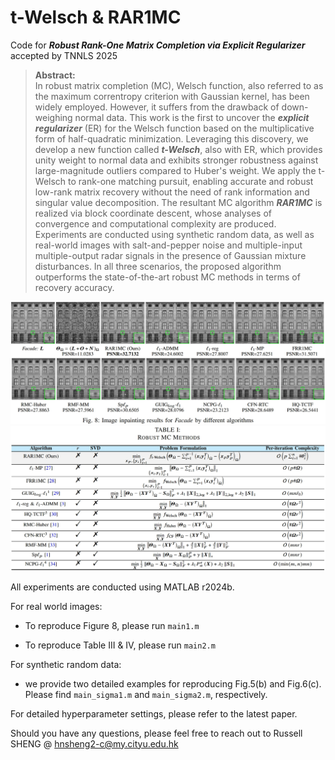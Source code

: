 # t-Welsch & RAR1MC
Code for ___Robust Rank-One Matrix Completion via Explicit Regularizer___ accepted by TNNLS 2025
> **Abstract:**  
> In robust matrix completion (MC), Welsch function, also referred to as the maximum correntropy criterion with Gaussian kernel, has been widely employed. However, it suffers from the drawback of down-weighing normal data. This work is the first to uncover the ___explicit regularizer___ (ER) for the Welsch function based on the multiplicative form of half-quadratic minimization. Leveraging this discovery, we develop a new function called ___t-Welsch___, also with ER, which provides unity weight to normal data and exhibits stronger robustness against large-magnitude outliers compared to Huber's weight. We apply the t-Welsch to rank-one matching pursuit, enabling accurate and robust low-rank matrix recovery without the need of rank information and singular value decomposition. The resultant MC algorithm ___RAR1MC___ is realized via block coordinate descent, whose analyses of convergence and computational complexity are produced. Experiments are conducted using synthetic random data, as well as real-world images with salt-and-pepper noise and multiple-input multiple-output radar signals in the presence of Gaussian mixture disturbances. In all three scenarios, the proposed algorithm outperforms the state-of-the-art robust MC methods in terms of recovery accuracy.

<img src="https://github.com/ShuDun23/t-Welsch-and-RAR1MC/blob/main/figures/Fig8.png" width="800px">

<img src="https://github.com/ShuDun23/t-Welsch-and-RAR1MC/blob/main/figures/table1.png" width="800px">

All experiments are conducted using MATLAB r2024b.

For real world images:

- To reproduce Figure 8, please run `main1.m`

- To reproduce Table III & IV, please run `main2.m`

For synthetic random data:

- we provide two detailed examples for reproducing Fig.5(b) and Fig.6(c). Please find `main_sigma1.m` and `main_sigma2.m`, respectively.

For detailed hyperparameter settings, please refer to the latest paper.

Should you have any questions, please feel free to reach out to Russell SHENG @ hnsheng2-c@my.cityu.edu.hk
